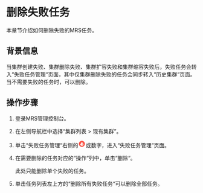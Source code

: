 # 删除失败任务<a name="ZH-CN_TOPIC_0173178457"></a>

本章节介绍如何删除失败的MRS任务。

## 背景信息<a name="se481009d0d274e15a68c575287753e49"></a>

当集群创建失败、集群删除失败、集群扩容失败和集群缩容失败后，失败任务会转入“失败任务管理“页面，其中仅集群删除失败的任务会同步转入“历史集群“页面。当不需要失败的任务时，可以删除。

## 操作步骤<a name="sfa3b207d91614b21aece447598491266"></a>

1.  登录MRS管理控制台。
2.  在左侧导航栏中选择“集群列表 \> 现有集群”。
3.  单击“失败任务管理“右侧的![](figures/icon_mrs_failedtask.jpg)或数字，进入“失败任务管理“页面。
4.  在需要删除的任务对应的“操作“列中，单击“删除“。

    此处只能删除单个失败的任务。

5.  单击任务列表左上方的“删除所有失败任务“可以删除全部任务。

